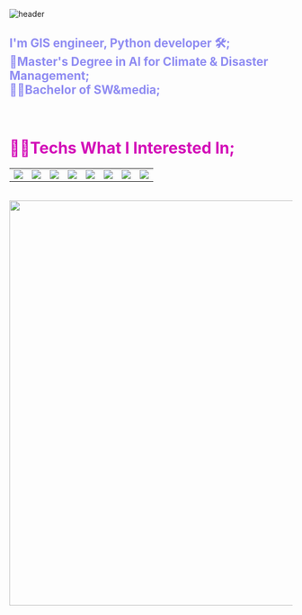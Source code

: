 ![header](https://capsule-render.vercel.app/api?type=transparent&text=&gt;ALSDNWORKS&animation=fadeIn&fontColor=A653F5  )

## <span style="color:#8F8CF2">I'm GIS engineer, Python developer 🛠; <br> 👷‍Master's Degree in AI for Climate & Disaster Management; <br> 👨‍💻Bachelor of SW&amp;media; </span>

<br>

# <span style="color:#d30cb8"> 👨‍💻Techs What I Interested In; </span>

<table>
  <tr>
    <td><img src="https://img.shields.io/badge/Qgis-589632?style=flat-square&logo=Qgis&logoColor=white"/></td>    
    <td><img src="https://img.shields.io/badge/VSCode-007ACC?style=flat-square&logo=VisualStudioCode&logoColor=white"/></td>
    <td><img src="https://img.shields.io/badge/CPP-00599C?style=flat-square&logo=C%2B%2B&logoColor=white"/></td>
    <td><img src="https://img.shields.io/badge/MySQL-4479A1?style=flat-square&logo=MySQL&logoColor=white"/></td>    
    <td><img src="https://img.shields.io/badge/Python-3776AB?style=flat-square&logo=Python&logoColor=white"/></td>
    <td><img src="https://img.shields.io/badge/FastAPI-009688?style=flat-square&logo=FastAPI&logoColor=white"/></td>    
    <td><img src="https://img.shields.io/badge/Pandas-150458?style=flat-square&logo=pandas&logoColor=white"/></td>
    <td><img src="https://img.shields.io/badge/PyQt-41CD52?style=flat-square&logo=Qt&logoColor=white"/></td>    


  </tr>
</table>

<br>

<img align="center" width=720 src="https://github-readme-solvedac.hyp3rflow.vercel.app/api/?handle=alsdream702"/>


